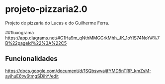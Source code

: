 # projeto-pizzaria2.0

Projeto de pizzaria do Lucas e do Guilherme Ferra.

##fluxograma
https://app.diagrams.net/#G1Ha9m_qNthMMGGrkMhh_JK_1oYIS74NoY#%7B%22pageId%22%3A%22C5

## Funcionalidades
https://docs.google.com/document/d/1SQbswvaijfYMD5nTRP_kmZsM-ayjhuE6tw6tmgSDihY/edit
